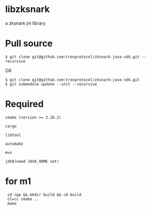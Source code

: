 # libzksnark
a zksnark jni library

# Pull source
```
$ git clone git@github.com:tronprotocol/zksnark-java-sdk.git --recursive
```
OR
```
$ git clone git@github.com:tronprotocol/zksnark-java-sdk.git
$ git submodule update --init --recursive
```

# Required

    cmake (version >= 3.10.2)

    cargo

    libtool

    automake

    mvn

    jdk8(need JAVA_HOME set)

# for m1
```shell
 cd cpp && mkdir build && cd build
 CC=cc cmake ..
 make 
```
